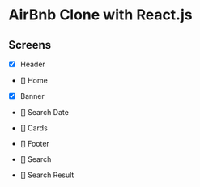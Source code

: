 # AirBnb Clone with React.js

## Screens 

- [X] Header
- [] Home
- [X] Banner
- [] Search Date
- [] Cards
- [] Footer

- [] Search
- [] Search Result

